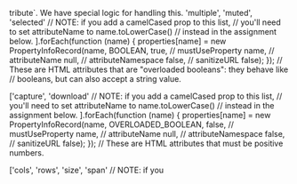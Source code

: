 tribute`. We have special logic for handling this.
  'multiple', 'muted', 'selected' // NOTE: if you add a camelCased prop to this list,
  // you'll need to set attributeName to name.toLowerCase()
  // instead in the assignment below.
  ].forEach(function (name) {
    properties[name] = new PropertyInfoRecord(name, BOOLEAN, true, // mustUseProperty
    name, // attributeName
    null, // attributeNamespace
    false, // sanitizeURL
    false);
  }); // These are HTML attributes that are "overloaded booleans": they behave like
  // booleans, but can also accept a string value.

  ['capture', 'download' // NOTE: if you add a camelCased prop to this list,
  // you'll need to set attributeName to name.toLowerCase()
  // instead in the assignment below.
  ].forEach(function (name) {
    properties[name] = new PropertyInfoRecord(name, OVERLOADED_BOOLEAN, false, // mustUseProperty
    name, // attributeName
    null, // attributeNamespace
    false, // sanitizeURL
    false);
  }); // These are HTML attributes that must be positive numbers.

  ['cols', 'rows', 'size', 'span' // NOTE: if you